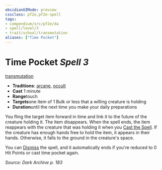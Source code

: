 ```yaml
---
obsidianUIMode: preview
cssclass: pf2e,pf2e-spell
tags:
- compendium/src/pf2e/da
- spell/level/3
- trait/school/transmutation
aliases: ["Time Pocket"]
---
```

# Time Pocket *Spell 3*   
[transmutation](transmutation.md)  

- **Traditions**: [arcane](arcane.md), [occult](occult.md)
- **Cast** 1 minute 
- **Range**touch
- **Targets**one item of 1 Bulk or less that a willing creature is holding
- **Duration**until the next time you make your daily preparations

You fling the target item forward in time and link it to the future of the creature holding it. The item disappears. When the spell ends, the item reappears with the creature that was holding it when you [Cast the Spell](cast-a-spell.md). If the creature has enough hands free to hold the item, it appears in their hands. Otherwise, it falls to the ground in the creature's space.

You can [Dismiss](dismiss.md) the spell, and it automatically ends if you're reduced to 0 Hit Points or cast time pocket again.

*Source: Dark Archive p. 183*